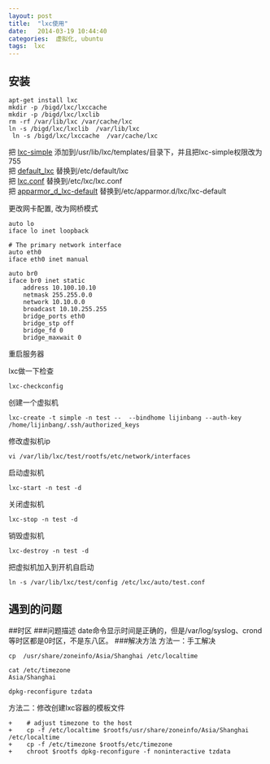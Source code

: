 ```yaml
---
layout: post
title:  "lxc使用"
date:   2014-03-19 10:44:40
categories:  虚拟化, ubuntu 
tags:  lxc
---
```


安装
---
```
apt-get install lxc
mkdir -p /bigd/lxc/lxccache
mkdir -p /bigd/lxc/lxclib
rm -rf /var/lib/lxc /var/cache/lxc
ln -s /bigd/lxc/lxclib  /var/lib/lxc
 ln -s /bigd/lxc/lxccache  /var/cache/lxc
```
把 [lxc-simple](files/lxc-simple) 添加到/usr/lib/lxc/templates/目录下，并且把lxc-simple权限改为755<br>
把 [default_lxc](files/default_lxc)  替换到/etc/default/lxc<br>
把 [lxc.conf](files/lxc.conf) 替换到/etc/lxc/lxc.conf<br>
把 [apparmor_d_lxc-default](files/apparmor_d_lxc-default) 替换到/etc/apparmor.d/lxc/lxc-default<br>

更改网卡配置, 改为网桥模式

```
auto lo
iface lo inet loopback

# The primary network interface
auto eth0
iface eth0 inet manual

auto br0
iface br0 inet static
    address 10.100.10.10
    netmask 255.255.0.0
    network 10.10.0.0
    broadcast 10.10.255.255
    bridge_ports eth0
    bridge_stp off
    bridge_fd 0
    bridge_maxwait 0
```
重启服务器

lxc做一下检查

```
lxc-checkconfig
```
创建一个虚拟机

```
lxc-create -t simple -n test --  --bindhome lijinbang --auth-key /home/lijinbang/.ssh/authorized_keys
```
修改虚拟机ip

```
vi /var/lib/lxc/test/rootfs/etc/network/interfaces 
```
启动虚拟机

```
lxc-start -n test -d
```
关闭虚拟机

```
lxc-stop -n test -d
```
销毁虚拟机

```
lxc-destroy -n test -d
```
把虚拟机加入到开机自启动

```
ln -s /var/lib/lxc/test/config /etc/lxc/auto/test.conf
```

遇到的问题
---
##时区
###问题描述
date命令显示时间是正确的，但是/var/log/syslog、crond等时区都是0时区，不是东八区。
###解决方法
方法一：手工解决

```
cp  /usr/share/zoneinfo/Asia/Shanghai /etc/localtime

cat /etc/timezone
Asia/Shanghai

dpkg-reconfigure tzdata
```
方法二：修改创建lxc容器的模板文件

```
+    # adjust timezone to the host
+    cp -f /etc/localtime $rootfs/usr/share/zoneinfo/Asia/Shanghai /etc/localtime
+    cp -f /etc/timezone $rootfs/etc/timezone
+    chroot $rootfs dpkg-reconfigure -f noninteractive tzdata
```